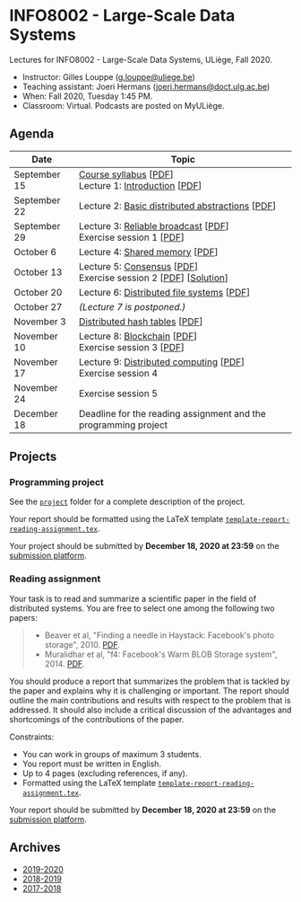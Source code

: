 # INFO8002 - Large-Scale Data Systems

Lectures for INFO8002 - Large-Scale Data Systems, ULiège, Fall 2020.

- Instructor: Gilles Louppe ([g.louppe@uliege.be](mailto:g.louppe@uliege.be))
- Teaching assistant: Joeri Hermans ([joeri.hermans@doct.ulg.ac.be](mailto:joeri.hermans@doct.ulg.ac.be))
- When: Fall 2020, Tuesday 1:45 PM.
- Classroom: Virtual. Podcasts are posted on MyULiège.

## Agenda
| Date | Topic |
| --- | --- |
| September 15 | [Course syllabus](https://glouppe.github.io/info8002-large-scale-data-systems/?p=course-syllabus.md) [[PDF](https://glouppe.github.io/info8002-large-scale-data-systems/pdf/course-syllabus.pdf)]<br>Lecture 1: [Introduction](https://glouppe.github.io/info8002-large-scale-data-systems/?p=lecture1.md) [[PDF](https://glouppe.github.io/info8002-large-scale-data-systems/pdf/lec1.pdf)] |
| September 22 | Lecture 2: [Basic distributed abstractions](https://glouppe.github.io/info8002-large-scale-data-systems/?p=lecture2.md) [[PDF](https://glouppe.github.io/info8002-large-scale-data-systems/pdf/lec2.pdf)]  |
| September 29 | Lecture 3: [Reliable broadcast](https://glouppe.github.io/info8002-large-scale-data-systems/?p=lecture3.md) [[PDF](https://glouppe.github.io/info8002-large-scale-data-systems/pdf/lec3.pdf)]<br>Exercise session 1 [[PDF](https://glouppe.github.io/info8002-large-scale-data-systems/pdf/ex1.pdf)] |
| October 6 | Lecture 4: [Shared memory](https://glouppe.github.io/info8002-large-scale-data-systems/?p=lecture4.md) [[PDF](https://glouppe.github.io/info8002-large-scale-data-systems/pdf/lec4.pdf)] |
| October 13 | Lecture 5: [Consensus](https://glouppe.github.io/info8002-large-scale-data-systems/?p=lecture5.md) [[PDF](https://glouppe.github.io/info8002-large-scale-data-systems/pdf/lec5.pdf)]<br>Exercise session 2 [[PDF](https://glouppe.github.io/info8002-large-scale-data-systems/pdf/ex2.pdf)] [[Solution](https://glouppe.github.io/info8002-large-scale-data-systems/pdf/ex2-solution.pdf)] |
| October 20 | Lecture 6: [Distributed file systems](https://glouppe.github.io/info8002-large-scale-data-systems/?p=lecture6.md) [[PDF](https://glouppe.github.io/info8002-large-scale-data-systems/pdf/lec6.pdf)] |
| October 27 | _(Lecture 7 is postponed.)_ |
| November 3 | [Distributed hash tables](https://glouppe.github.io/info8002-large-scale-data-systems/?p=lecture7.md) [[PDF](https://glouppe.github.io/info8002-large-scale-data-systems/pdf/lec7.pdf)]  |
| November 10 | Lecture 8: [Blockchain](https://glouppe.github.io/info8002-large-scale-data-systems/?p=lecture8.md) [[PDF](https://glouppe.github.io/info8002-large-scale-data-systems/pdf/lec8.pdf)]<br>Exercise session 3 [[PDF](https://glouppe.github.io/info8002-large-scale-data-systems/pdf/ex3.pdf)]  |
| November 17 | Lecture 9: [Distributed computing](https://glouppe.github.io/info8002-large-scale-data-systems/?p=lecture9.md) [[PDF](https://glouppe.github.io/info8002-large-scale-data-systems/pdf/lec9.pdf)]<br>Exercise session 4 |
| November 24 | Exercise session 5 | 
| December 18 | Deadline for the reading assignment and the programming project | 

## Projects

### Programming project

See the [`project`](project) folder for a complete description of the project.

Your report should be formatted using the LaTeX template [`template-report-reading-assignment.tex`](https://glouppe.github.io/info8002-large-scale-data-systems/template-report-reading-assignment.tex).

Your project should be submitted  by **December 18, 2020 at 23:59** on the [submission platform](https://submit.montefiore.ulg.ac.be/).

### Reading assignment

Your task is to read and summarize a scientific paper in the field of distributed systems. You are free to select one among the following two papers:

> - Beaver et al, "Finding a needle in Haystack: Facebook's photo storage", 2010. [PDF](https://www.usenix.org/legacy/event/osdi10/tech/full_papers/Beaver.pdf).
> - Muralidhar et al, "f4: Facebook's Warm BLOB Storage system", 2014. [PDF](https://www.usenix.org/system/files/conference/osdi14/osdi14-paper-muralidhar.pdf).
>
You should produce a report that summarizes the problem that is tackled by the paper and explains why it is challenging or important. The report should outline the main contributions and results with respect to the problem that is addressed. It should also include a critical discussion of the advantages and shortcomings of the contributions of the paper.

Constraints:
- You can work in groups of maximum 3 students.
- You report must be written in English.
- Up to 4 pages (excluding references, if any).
- Formatted using the LaTeX template [`template-report-reading-assignment.tex`](https://glouppe.github.io/info8002-large-scale-data-systems/template-report-reading-assignment.tex).

Your report should be submitted  by **December 18, 2020 at 23:59** on the [submission platform](https://submit.montefiore.ulg.ac.be/).

## Archives

- [2019-2020](https://github.com/glouppe/info8002-large-scale-data-systems/tree/info8002-2019)
- [2018-2019](https://github.com/glouppe/info8002-large-scale-data-systems/tree/info8002-2018)
- [2017-2018](https://github.com/glouppe/info8002-large-scale-data-systems/tree/info8002-2017)
